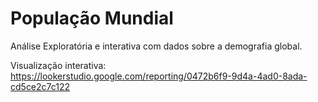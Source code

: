 # População Mundial

Análise Exploratória e interativa com dados sobre a demografia global.

Visualização interativa: https://lookerstudio.google.com/reporting/0472b6f9-9d4a-4ad0-8ada-cd5ce2c7c122
